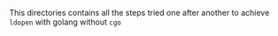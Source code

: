 This directories contains all the steps tried one after another to achieve `ldopen` with golang without `cgo`